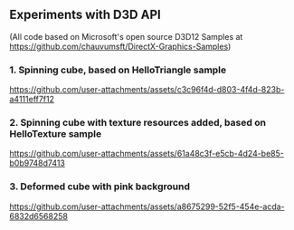 
## Experiments with D3D API
(All code based on Microsoft's open source D3D12 Samples at https://github.com/chauvumsft/DirectX-Graphics-Samples)

### 1. Spinning cube, based on HelloTriangle sample

https://github.com/user-attachments/assets/c3c96f4d-d803-4f4d-823b-a4111eff7f12

### 2. Spinning cube with texture resources added, based on HelloTexture sample

https://github.com/user-attachments/assets/61a48c3f-e5cb-4d24-be85-b0b9748d7413

### 3. Deformed cube with pink background

https://github.com/user-attachments/assets/a8675299-52f5-454e-acda-6832d6568258

